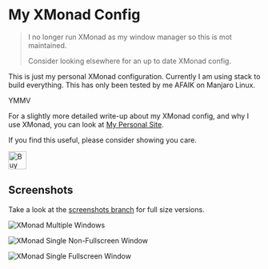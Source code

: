 # My XMonad Config

> I no longer run XMonad as my window manager so this is mot maintained.
> 
> Consider looking elsewhere for an up to date XMonad config.

This is just my personal XMonad configuration.
Currently I am using stack to build everything.
This has only been tested by me AFAIK on Manjaro Linux.

YMMV

For a slightly more detailed write-up about my XMonad config, and why I use XMonad, you can look at [My Personal Site](https://zrinsky.us/posts/xmonad "XMonad post at my website").

If you find this useful, please consider showing you care.

<a href='https://ko-fi.com/A0A74VYT1' target='_blank'><img height='36' style='border:0px;height:36px;' src='https://cdn.ko-fi.com/cdn/kofi2.png?v=2' border='0' alt='Buy Me a Coffee at ko-fi.com' /></a>

## Screenshots

Take a look at the [screenshots branch](/../screenshots/screenshots "screenshots branch") for full size versions.

![XMonad Multiple Windows](/../screenshots/screenshots/multi_app_thumbnail.png?raw=true "Multiple Windows")

![XMonad Single Non-Fullscreen Window](/../screenshots/screenshots/single_app_thumbnail.png?raw=true "Single Non-Fullscreen Window")

![XMonad Single Fullscreen Window](/../screenshots/screenshots/full_with_bar_thumbnail.png?raw=true "Single Fullscreen Window")

